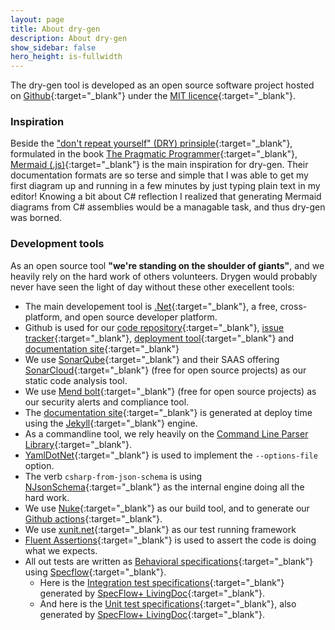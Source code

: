 ```yaml
---
layout: page
title: About dry-gen
description: About dry-gen
show_sidebar: false
hero_height: is-fullwidth
---
```


The dry-gen tool is developed as an open source software project hosted on [Github](https://github.com/ebjornset/DryGen){:target="\_blank"} under the [MIT licence](https://github.com/ebjornset/DryGen/blob/main/LICENSE.md){:target="\_blank"}.

### Inspiration

Beside the ["don't repeat yourself" (DRY) prinsiple](https://en.wikipedia.org/wiki/Don%27t_repeat_yourself){:target="\_blank"}, formulated in the book [The Pragmatic Programmer](https://en.wikipedia.org/wiki/The_Pragmatic_Programmer){:target="\_blank"}, [Mermaid (.js)](https://mermaid-js.github.io/mermaid/#/){:target="\_blank"} is the main inspiration for dry-gen. Their documentation formats are so terse and simple that I was able to get my first diagram up and running in a few minutes by just typing plain text in my editor! Knowing a bit about C# reflection I realized that generating Mermaid diagrams from C# assemblies would be a managable task, and thus dry-gen was borned.

### Development tools

As an open source tool **"we're standing on the shoulder of giants"**, and we heavily rely on the hard work of others volunteers. Drygen would probably never have seen the light of day without these other execellent tools:

- The main developement tool is [.Net](https://dotnet.microsoft.com/){:target="\_blank"}, a free, cross-platform, and open source developer platform.
- Github is used for our [code repository](https://github.com/ebjornset/DryGen){:target="\_blank"}, [issue tracker](https://github.com/ebjornset/DryGen/issues){:target="\_blank"}, [deployment tool](https://github.com/ebjornset/DryGen/actions){:target="\_blank"} and [documentation site](https://docs.drygen.dev/){:target="\_blank"}
- We use [SonarQube](https://www.sonarqube.org/){:target="\_blank"} and their SAAS offering [SonarCloud](https://sonarcloud.io/project/overview?id=ebjornset_DryGen){:target="\_blank"} (free for open source projects) as our static code analysis tool.
- We use [Mend bolt](https://www.mend.io/free-developer-tools/bolt/){:target="\_blank"} (free for open source projects) as our security alerts and compliance tool.
- The [documentation site](https://docs.drygen.dev/){:target="\_blank"} is generated at deploy time using the [Jekyll](https://jekyllrb.com/){:target="\_blank"} engine.
- As a commandline tool, we rely heavily on the [Command Line Parser Library](https://github.com/commandlineparser/commandline){:target="\_blank"}.
- [YamlDotNet](https://github.com/aaubry/YamlDotNet){:target="\_blank"} is used to implement the `--options-file` option.
- The verb `csharp-from-json-schema` is using [NJsonSchema](https://github.com/RicoSuter/NJsonSchema){:target="\_blank"} as the internal engine doing all the hard work.
- We use [Nuke](https://nuke.build/){:target="\_blank"} as our build tool, and to generate our [Github actions](https://github.com/ebjornset/DryGen/actions){:target="\_blank"}.
- We use [xunit.net](https://xunit.net/){:target="\_blank"} as our test running framework
- [Fluent Assertions](https://fluentassertions.com/){:target="\_blank"} is used to assert the code is doing what we expects.
- All out tests are written as [Behavioral specifications](https://en.wikipedia.org/wiki/Behavior-driven_development#Behavioral_specifications){:target="\_blank"} using [Specflow](https://specflow.org){:target="\_blank"}.
  - Here is the [Integration test specifications](specs/drygen-itests.html){:target="\_blank"} generated by [SpecFlow+ LivingDoc](https://specflow.org/tools/living-doc/){:target="\_blank"}.
  - And here is the [Unit test specifications](specs/drygen-utests.html){:target="\_blank"}, also generated by [SpecFlow+ LivingDoc](https://specflow.org/tools/living-doc/){:target="\_blank"}.
